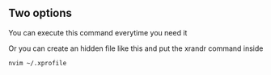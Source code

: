 ## Two options

You can execute this command everytime you need it

Or you can create an hidden file like this and put the xrandr command inside

```
nvim ~/.xprofile
```
